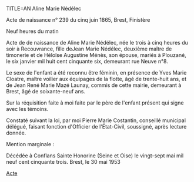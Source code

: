TITLE=AN Aline Marie Nédélec

Acte de naissance n° 239 du cinq juin 1865, Brest, Finistère

Neuf heures du matin

Acte de de naissance de Aline Marie Nédélec, née le trois à cinq heures du soir à Recouvrance, fille deJean Marie Nédélec, deuxième maître de timonerie et de Héloïse Augustine Ménès, son épouse, mariés à Plouzané, le six janvier mil huit cent cinquante six, demeurant rue Neuve n°8.

Le sexe de l'enfant a été reconnu être féminin, en présence de Yves Marie Cloatre, maître voilier aux équipages de la flotte, âgé de trente-huit ans, et de Jean René Marie Mazé Launay, commis de cette mairie, demeurant à Brest, âgé de soixante-neuf ans.

Sur la réquisition faite à moi faite par le père de l'enfant présent qui signe avec les témoins.

Constaté suivant la loi, par moi Pierre Marie Costantin, conseillé municipal délégué, faisant fonction d'Officier de l'État-Civil, soussigné, après lecture donnée.

Mention marginale :

Décédée à Conflans Sainte Honorine (Seine et Oise) le vingt-sept mai mil neuf cent cinquante trois.
Brest, le 30 mai 1953

<a href="https://adecang.github.io/gen/brest/media/1865_0603_AN239_aline_marie_nedelec.jpg">Acte</a>

